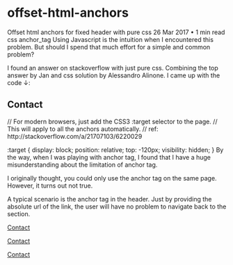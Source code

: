 # offset-html-anchors

Offset html anchors for fixed header with pure css
26 Mar 2017 • 1 min read    css  anchor_tag
Using Javascript is the intuition when I encountered this problem. But should I spend that much effort for a simple and common problem?

I found an answer on stackoverflow with just pure css. Combining the top answer by Jan and css solution by Alessandro Alinone. I came up with the code ↓:

<!-- put this just above the section you wanna go to -->
<a id='contact'></a>
<h2>Contact</h2>
// For modern browsers, just add the CSS3 :target selector to the page. 
// This will apply to all the anchors automatically.
// ref: http://stackoverflow.com/a/21707103/6220029

:target {
  display: block;
  position: relative;
  top: -120px; 
  visibility: hidden;
}
By the way, when I was playing with anchor tag, I found that I have a huge misunderstanding about the limitation of anchor tag.

I originally thought, you could only use the anchor tag on the same page. However, it turns out not true.

A typical scenario is the anchor tag in the header. Just by providing the absolute url of the link, the user will have no problem to navigate back to the section.

<a href="/#contact">Contact</a> 
<!-- or -->
<a href="www.hello.com/home/#contact">Contact</a>
<!-- instead of  -->
<a href="#contact">Contact</a>
<!-- which could only locate the id of section on the same page -->
